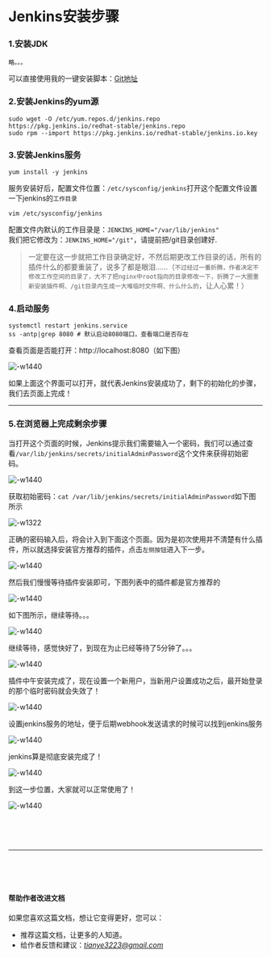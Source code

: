 # Jenkins安装步骤 

### 1.安装JDK

```
略。。。
```
可以直接使用我的一键安装脚本：[Git地址](https://gitee.com/tay3223/script3/blob/master/install/801---JDK%E4%B8%80%E9%94%AE%E5%AE%89%E8%A3%85___oss%E5%8F%AF%E7%94%A8.sh)



### 2.安装Jenkins的yum源

```
sudo wget -O /etc/yum.repos.d/jenkins.repo https://pkg.jenkins.io/redhat-stable/jenkins.repo
sudo rpm --import https://pkg.jenkins.io/redhat-stable/jenkins.io.key
```



### 3.安装Jenkins服务

```
yum install -y jenkins
```

服务安装好后，配置文件位置：`/etc/sysconfig/jenkins`打开这个配置文件设置一下jenkins的`工作目录`
```
vim /etc/sysconfig/jenkins
```

配置文件内默认的工作目录是：`JENKINS_HOME="/var/lib/jenkins"`     
我们把它修改为：`JENKINS_HOME="/git"`，请提前把/git目录创建好.

> 一定要在这一步就把工作目录确定好，不然后期更改工作目录的话，所有的插件什么的都要重装了，说多了都是眼泪......（`不过经过一番折腾，作者决定不修改工作空间的目录了，大不了把nginx中root指向的目录修改一下，折腾了一大圈重新安装插件啊、/git目录内生成一大堆临时文件啊、什么什么的`，让人心累！）



### 4.启动服务

```
systemctl restart jenkins.service
ss -antp|grep 8080 # 默认启动8080端口，查看端口是否存在
```

查看页面是否能打开：http://localhost:8080（如下图）

![-w1440](http://img.taycc.com/15568720867359.jpg)

如果上面这个界面可以打开，就代表Jenkins安装成功了，剩下的初始化的步骤，我们去页面上完成！

---


### 5.在浏览器上完成剩余步骤

当打开这个页面的时候，Jenkins提示我们需要输入一个密码，我们可以通过查看`/var/lib/jenkins/secrets/initialAdminPassword`这个文件来获得初始密码。

![-w1440](http://img.taycc.com/15568720867359.jpg)

获取初始密码：`cat /var/lib/jenkins/secrets/initialAdminPassword`如下图所示

![-w1322](http://img.taycc.com/15568721892903.jpg)



正确的密码输入后，将会计入到下面这个页面。因为是初次使用并不清楚有什么插件，所以就选择安装官方推荐的插件，点击`左侧按钮`进入下一步。


![-w1440](http://img.taycc.com/15568722480949.jpg)


然后我们慢慢等待插件安装即可，下图列表中的插件都是官方推荐的


![-w1440](http://img.taycc.com/15568723614509.jpg)


如下图所示，继续等待。。。

![-w1440](http://img.taycc.com/15568724410749.jpg)


继续等待，感觉快好了，到现在为止已经等待了5分钟了。。。

![-w1440](http://img.taycc.com/15568725245451.jpg)


插件中午安装完成了，现在设置一个新用户，当新用户设置成功之后，最开始登录的那个临时密码就会失效了！

![-w1440](http://img.taycc.com/15568725518982.jpg)




设置jenkins服务的地址，便于后期webhook发送请求的时候可以找到jenkins服务


![-w1440](http://img.taycc.com/15568726255934.jpg)


jenkins算是彻底安装完成了！

![-w1440](http://img.taycc.com/15568726351235.jpg)



到这一步位置，大家就可以正常使用了！

![-w1440](http://img.taycc.com/15568726499827.jpg)






<br><br><br><hr><br><br><br>

#### 帮助作者改进文档
如果您喜欢这篇文档，想让它变得更好，您可以：

- 推荐这篇文档，让更多的人知道。
- 给作者反馈和建议：*_<tianye3223@gmail.com>_*

<br><br><br><br><br>
